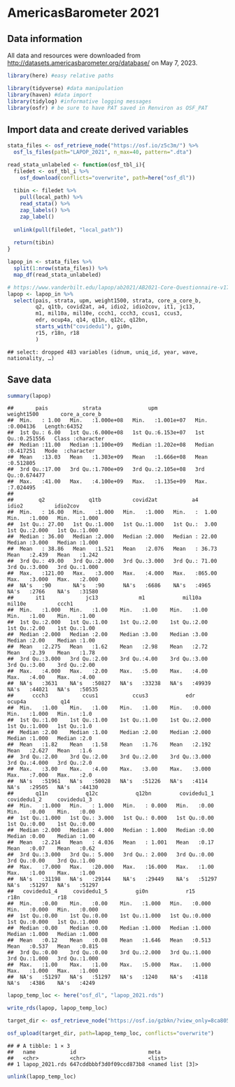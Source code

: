 AmericasBarometer 2021
================

## Data information

All data and resources were downloaded from
<http://datasets.americasbarometer.org/database/> on May 7, 2023.

``` r
library(here) #easy relative paths
```

``` r
library(tidyverse) #data manipulation
library(haven) #data import
library(tidylog) #informative logging messages
library(osfr) # be sure to have PAT saved in Renviron as OSF_PAT
```

## Import data and create derived variables

``` r
stata_files <- osf_retrieve_node("https://osf.io/z5c3m/") %>%
  osf_ls_files(path="LAPOP_2021", n_max=40, pattern=".dta")

read_stata_unlabeled <- function(osf_tbl_i){
  filedet <- osf_tbl_i %>%
    osf_download(conflicts="overwrite", path=here("osf_dl"))
  
  tibin <- filedet %>%
    pull(local_path) %>%
    read_stata() %>%
    zap_labels() %>%
    zap_label()
  
  unlink(pull(filedet, "local_path"))
  
  return(tibin)
}

lapop_in <- stata_files %>% 
  split(1:nrow(stata_files)) %>%
  map_df(read_stata_unlabeled)

# https://www.vanderbilt.edu/lapop/ab2021/AB2021-Core-Questionnaire-v17.5-Eng-210514-W-v2.pdf 
lapop <- lapop_in %>%
  select(pais, strata, upm, weight1500, strata, core_a_core_b,
         q2, q1tb, covid2at, a4, idio2, idio2cov, it1, jc13,
         m1, mil10a, mil10e, ccch1, ccch3, ccus1, ccus3,
         edr, ocup4a, q14, q11n, q12c, q12bn,
         starts_with("covidedu1"), gi0n,
         r15, r18n, r18
         ) 
```

    ## select: dropped 483 variables (idnum, uniq_id, year, wave, nationality, …)

## Save data

``` r
summary(lapop)
```

    ##       pais           strata               upm              weight1500       core_a_core_b     
    ##  Min.   : 1.00   Min.   :1.000e+08   Min.   :1.001e+07   Min.   :0.004136   Length:64352      
    ##  1st Qu.: 6.00   1st Qu.:6.000e+08   1st Qu.:6.153e+07   1st Qu.:0.251556   Class :character  
    ##  Median :11.00   Median :1.100e+09   Median :1.202e+08   Median :0.417251   Mode  :character  
    ##  Mean   :13.03   Mean   :1.303e+09   Mean   :1.666e+08   Mean   :0.512805                     
    ##  3rd Qu.:17.00   3rd Qu.:1.700e+09   3rd Qu.:2.105e+08   3rd Qu.:0.674477                     
    ##  Max.   :41.00   Max.   :4.100e+09   Max.   :1.135e+09   Max.   :7.024495                     
    ##                                                                                               
    ##        q2              q1tb          covid2at           a4             idio2          idio2cov    
    ##  Min.   : 16.00   Min.   :1.000   Min.   :1.000   Min.   :  1.00   Min.   :1.000   Min.   :1.000  
    ##  1st Qu.: 27.00   1st Qu.:1.000   1st Qu.:1.000   1st Qu.:  3.00   1st Qu.:2.000   1st Qu.:1.000  
    ##  Median : 36.00   Median :2.000   Median :2.000   Median : 22.00   Median :3.000   Median :1.000  
    ##  Mean   : 38.86   Mean   :1.521   Mean   :2.076   Mean   : 36.73   Mean   :2.439   Mean   :1.242  
    ##  3rd Qu.: 49.00   3rd Qu.:2.000   3rd Qu.:3.000   3rd Qu.: 71.00   3rd Qu.:3.000   3rd Qu.:1.000  
    ##  Max.   :121.00   Max.   :3.000   Max.   :4.000   Max.   :865.00   Max.   :3.000   Max.   :2.000  
    ##  NA's   :90       NA's   :90      NA's   :6686    NA's   :4965     NA's   :2766    NA's   :31580  
    ##       it1             jc13             m1            mil10a          mil10e          ccch1      
    ##  Min.   :1.000   Min.   :1.00    Min.   :1.00    Min.   :1.00    Min.   :1.00    Min.   :1.00   
    ##  1st Qu.:2.000   1st Qu.:1.00    1st Qu.:2.00    1st Qu.:2.00    1st Qu.:2.00    1st Qu.:1.00   
    ##  Median :2.000   Median :2.00    Median :3.00    Median :3.00    Median :2.00    Median :1.00   
    ##  Mean   :2.275   Mean   :1.62    Mean   :2.98    Mean   :2.72    Mean   :2.39    Mean   :1.78   
    ##  3rd Qu.:3.000   3rd Qu.:2.00    3rd Qu.:4.00    3rd Qu.:3.00    3rd Qu.:3.00    3rd Qu.:2.00   
    ##  Max.   :4.000   Max.   :2.00    Max.   :5.00    Max.   :4.00    Max.   :4.00    Max.   :4.00   
    ##  NA's   :3631    NA's   :50827   NA's   :33238   NA's   :49939   NA's   :44021   NA's   :50535  
    ##      ccch3           ccus1           ccus3            edr            ocup4a           q14       
    ##  Min.   :1.00    Min.   :1.00    Min.   :1.00    Min.   :0.000   Min.   :1.000   Min.   :1.0    
    ##  1st Qu.:1.00    1st Qu.:1.00    1st Qu.:1.00    1st Qu.:2.000   1st Qu.:1.000   1st Qu.:1.0    
    ##  Median :2.00    Median :1.00    Median :2.00    Median :2.000   Median :1.000   Median :2.0    
    ##  Mean   :1.82    Mean   :1.58    Mean   :1.76    Mean   :2.192   Mean   :2.627   Mean   :1.6    
    ##  3rd Qu.:2.00    3rd Qu.:2.00    3rd Qu.:2.00    3rd Qu.:3.000   3rd Qu.:4.000   3rd Qu.:2.0    
    ##  Max.   :3.00    Max.   :4.00    Max.   :3.00    Max.   :3.000   Max.   :7.000   Max.   :2.0    
    ##  NA's   :51961   NA's   :50028   NA's   :51226   NA's   :4114    NA's   :29505   NA's   :44130  
    ##       q11n            q12c            q12bn         covidedu1_1     covidedu1_2     covidedu1_3   
    ##  Min.   :1.000   Min.   : 1.000   Min.   : 0.000   Min.   :0.00    Min.   :0.00    Min.   :0.00   
    ##  1st Qu.:1.000   1st Qu.: 3.000   1st Qu.: 0.000   1st Qu.:0.00    1st Qu.:0.00    1st Qu.:0.00   
    ##  Median :2.000   Median : 4.000   Median : 1.000   Median :0.00    Median :0.00    Median :1.00   
    ##  Mean   :2.214   Mean   : 4.036   Mean   : 1.001   Mean   :0.17    Mean   :0.07    Mean   :0.62   
    ##  3rd Qu.:3.000   3rd Qu.: 5.000   3rd Qu.: 2.000   3rd Qu.:0.00    3rd Qu.:0.00    3rd Qu.:1.00   
    ##  Max.   :7.000   Max.   :20.000   Max.   :16.000   Max.   :1.00    Max.   :1.00    Max.   :1.00   
    ##  NA's   :31198   NA's   :29144    NA's   :29449    NA's   :51297   NA's   :51297   NA's   :51297  
    ##   covidedu1_4     covidedu1_5         gi0n            r15             r18n            r18       
    ##  Min.   :0.00    Min.   :0.00    Min.   :1.000   Min.   :0.000   Min.   :0.000   Min.   :0.000  
    ##  1st Qu.:0.00    1st Qu.:0.00    1st Qu.:1.000   1st Qu.:0.000   1st Qu.:0.000   1st Qu.:1.000  
    ##  Median :0.00    Median :0.00    Median :1.000   Median :1.000   Median :1.000   Median :1.000  
    ##  Mean   :0.12    Mean   :0.08    Mean   :1.646   Mean   :0.513   Mean   :0.537   Mean   :0.815  
    ##  3rd Qu.:0.00    3rd Qu.:0.00    3rd Qu.:2.000   3rd Qu.:1.000   3rd Qu.:1.000   3rd Qu.:1.000  
    ##  Max.   :1.00    Max.   :1.00    Max.   :5.000   Max.   :1.000   Max.   :1.000   Max.   :1.000  
    ##  NA's   :51297   NA's   :51297   NA's   :1240    NA's   :4118    NA's   :4386    NA's   :4249

``` r
lapop_temp_loc <- here("osf_dl", "lapop_2021.rds")

write_rds(lapop, lapop_temp_loc)

target_dir <- osf_retrieve_node("https://osf.io/gzbkn/?view_only=8ca80573293b4e12b7f934a0f742b957") 

osf_upload(target_dir, path=lapop_temp_loc, conflicts="overwrite")
```

    ## # A tibble: 1 × 3
    ##   name           id                       meta            
    ##   <chr>          <chr>                    <list>          
    ## 1 lapop_2021.rds 647cddbbbf3d0f09ccd873b8 <named list [3]>

``` r
unlink(lapop_temp_loc)
```

